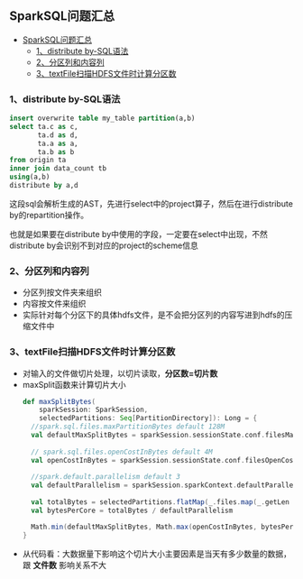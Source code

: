 ## SparkSQL问题汇总
- [SparkSQL问题汇总](#sparksql问题汇总)
  - [1、distribute by-SQL语法](#1distribute-by-sql语法)
  - [2、分区列和内容列](#2分区列和内容列)
  - [3、textFile扫描HDFS文件时计算分区数](#3textfile扫描hdfs文件时计算分区数)

### 1、distribute by-SQL语法
```sql
insert overwrite table my_table partition(a,b)
select ta.c as c,
       ta.d as d,
       ta.a as a,
       ta.b as b 
from origin ta
inner join data_count tb
using(a,b)
distribute by a,d
```

这段sql会解析生成的AST，先进行select中的project算子，然后在进行distribute by的repartition操作。

也就是如果要在distribute by中使用的字段，一定要在select中出现，不然distribute by会识别不到对应的project的scheme信息

### 2、分区列和内容列
* 分区列按文件夹来组织
* 内容按文件来组织
* 实际针对每个分区下的具体hdfs文件，是不会把分区列的内容写进到hdfs的压缩文件中


### 3、textFile扫描HDFS文件时计算分区数
* 对输入的文件做切片处理，以切片读取，**分区数=切片数**
* maxSplit函数来计算切片大小
  ```scala
  def maxSplitBytes(
      sparkSession: SparkSession,
      selectedPartitions: Seq[PartitionDirectory]): Long = {
    //spark.sql.files.maxPartitionBytes default 128M 
    val defaultMaxSplitBytes = sparkSession.sessionState.conf.filesMaxPartitionBytes 
    
    // spark.sql.files.openCostInBytes default 4M
    val openCostInBytes = sparkSession.sessionState.conf.filesOpenCostInBytes 
    
    //spark.default.parallelism default 3
    val defaultParallelism = sparkSession.sparkContext.defaultParallelism
   
    val totalBytes = selectedPartitions.flatMap(_.files.map(_.getLen + openCostInBytes)).sum
    val bytesPerCore = totalBytes / defaultParallelism

    Math.min(defaultMaxSplitBytes, Math.max(openCostInBytes, bytesPerCore))
  }
  ```
* 从代码看：大数据量下影响这个切片大小主要因素是当天有多少数量的数据，跟 **文件数** 影响关系不大



